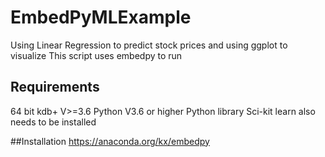# EmbedPyMLExample
Using Linear Regression to predict stock prices and using ggplot to visualize
This script uses embedpy to run

## Requirements

64 bit kdb+ V>=3.6
Python V3.6 or higher
Python library Sci-kit learn also needs to be installed 

##Installation
https://anaconda.org/kx/embedpy
